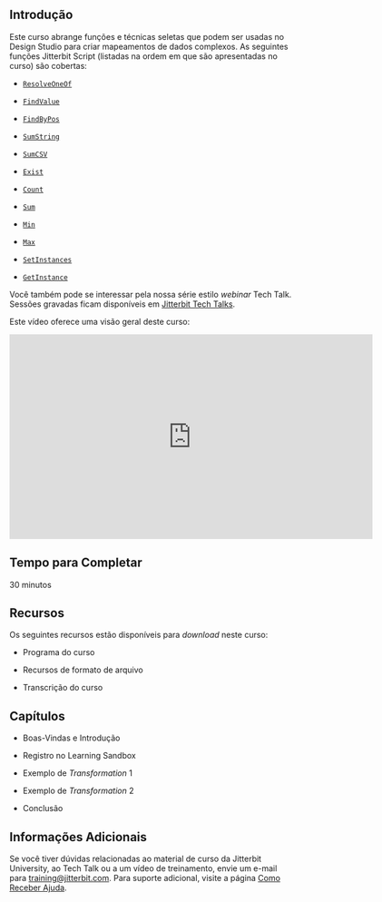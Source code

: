 [//]: # (Mapeamento Avançado de *Transformations* no Design Studio)
[//]: # (This is a translation of Version 2, published on August 19, 2021.)

## Introdução

Este curso abrange funções e técnicas seletas que podem ser usadas no
Design Studio para criar mapeamentos de dados complexos. As seguintes
funções Jitterbit Script (listadas na ordem em que são apresentadas no
curso) são cobertas:

-   [`ResolveOneOf`](https://success.jitterbit.com/display/DOC/Instance+Functions?showLanguage=pt_BR#InstanceFunctions-ResolveOneOf)

-   [`FindValue`](https://success.jitterbit.com/display/DOC/Instance+Functions?showLanguage=pt_BR#InstanceFunctions-FindValue)

-   [`FindByPos`](https://success.jitterbit.com/display/DOC/Instance+Functions?showLanguage=pt_BR#InstanceFunctions-FindByPos)

-   [`SumString`](https://success.jitterbit.com/display/DOC/Instance+Functions?showLanguage=pt_BR#InstanceFunctions-SumString)

-   [`SumCSV`](https://success.jitterbit.com/display/DOC/Instance+Functions?showLanguage=pt_BR#InstanceFunctions-SumCSV)

-   [`Exist`](https://success.jitterbit.com/display/DOC/Instance+Functions?showLanguage=pt_BR#InstanceFunctions-Exist)

-   [`Count`](https://success.jitterbit.com/display/DOC/Instance+Functions?showLanguage=pt_BR#InstanceFunctions-Count)

-   [`Sum`](https://success.jitterbit.com/display/DOC/Instance+Functions?showLanguage=pt_BR#InstanceFunctions-Sum)

-   [`Min`](https://success.jitterbit.com/display/DOC/Instance+Functions?showLanguage=pt_BR#InstanceFunctions-Min)

-   [`Max`](https://success.jitterbit.com/display/DOC/Instance+Functions?showLanguage=pt_BR#InstanceFunctions-Max)

-   [`SetInstances`](https://success.jitterbit.com/display/DOC/Instance+Functions?showLanguage=pt_BR#InstanceFunctions-SetInstances)

-   [`GetInstance`](https://success.jitterbit.com/display/DOC/Instance+Functions?showLanguage=pt_BR#InstanceFunctions-GetInstance)

Você também pode se interessar pela nossa série estilo *webinar* Tech
Talk. Sessões gravadas ficam disponíveis em [Jitterbit Tech Talks](https://success.jitterbit.com/display/DOC/Jitterbit+Tech+Talks?showLanguage=pt_BR).

Este vídeo oferece uma visão geral deste curso:

<iframe src="https://player.vimeo.com/video/578061683" width="640" height="361" frameborder="0" webkitallowfullscreen="" mozallowfullscreen="" allowfullscreen=""></iframe>


## Tempo para Completar

30 minutos


## Recursos

Os seguintes recursos estão disponíveis para *download* neste curso:

-   Programa do curso

-   Recursos de formato de arquivo

-   Transcrição do curso


## Capítulos

-   Boas-Vindas e Introdução

-   Registro no Learning Sandbox

-   Exemplo de *Transformation* 1

-   Exemplo de *Transformation* 2

-   Conclusão


## Informações Adicionais

Se você tiver dúvidas relacionadas ao material de curso da Jitterbit
University, ao Tech Talk ou a um vídeo de treinamento, envie um e-mail
para [training@jitterbit.com](mailto:training@jitterbit.com).
Para suporte adicional, visite a página <a href="https://success.jitterbit.com/display/DOC/Getting+Support?showLanguage=pt_BR"
rel="nofollow">Como Receber Ajuda</a>.
